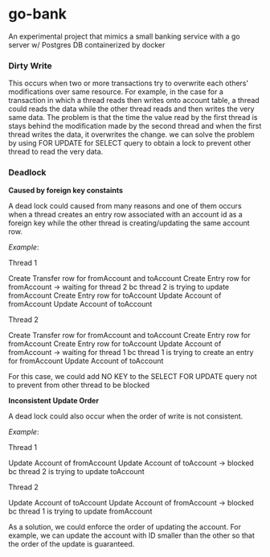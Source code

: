 # go-bank
An experimental project that mimics a small banking service with a go server w/ Postgres DB containerized by docker

### Dirty Write
This occurs when two or more transactions try to overwrite each others' modifications over same resource.
For example, in the case for a transaction in which a thread reads then writes onto account table, a thread could reads the data while the other thread reads and then writes the very same data. The problem is that the time the value read by the first thread is stays behind the modification made by the second thread and when the first thread writes the data, it overwrites the change.
we can solve the problem by using FOR UPDATE for SELECT query to obtain a lock to prevent other thread to read the very data.

### Deadlock
**Caused by foreign key constaints**

A dead lock could caused from many reasons and one of them occurs when a thread creates an entry row associated with an account id as a foreign key while the other thread is creating/updating the same account row.

_Example_:

Thread 1

Create Transfer row for fromAccount and toAccount
Create Entry row for fromAccount -> waiting for thread 2 bc thread 2 is trying to update fromAccount
Create Entry row for toAccount
Update Account of fromAccount 
Update Account of toAccount

Thread 2

Create Transfer row for fromAccount and toAccount
Create Entry row for fromAccount
Create Entry row for toAccount
Update Account of fromAccount -> waiting for thread 1 bc thread 1 is trying to create an entry for fromAccount
Update Account of toAccount

For this case, we could add NO KEY to the SELECT FOR UPDATE query not to prevent from other thread to be blocked

**Inconsistent Update Order**

A dead lock could also occur when the order of write is not consistent.

_Example_:

Thread 1

Update Account of fromAccount 
Update Account of toAccount -> blocked bc thread 2 is trying to update toAccount

Thread 2

Update Account of toAccount 
Update Account of fromAccount -> blocked bc thread 1 is trying to update fromAccount

As a solution, we could enforce the order of updating the account. For example, we can update the account with ID smaller than the other so that the order of the update is guaranteed.


